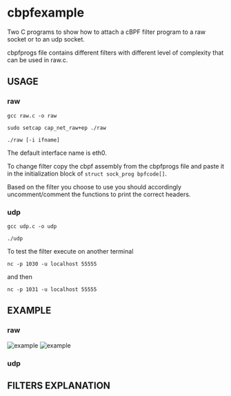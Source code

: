 # cbpfexample

Two C programs to show how to attach a cBPF filter program to a raw socket or to
an udp socket.

cbpfprogs file contains different filters with different level of complexity
that can be used in raw.c.


## USAGE

### raw

```gcc raw.c -o raw ```

```sudo setcap cap_net_raw+ep ./raw ```

```./raw [-i ifname]```

The default interface name is eth0. 

To change filter copy the cbpf assembly from the cbpfprogs file and paste it in the initialization block of ```struct sock_prog bpfcode[]```.

Based on the filter you choose to use you should accordingly uncomment/comment the functions to print the correct headers.

### udp

```gcc udp.c -o udp ```

```./udp ```

To test the filter execute on another terminal 

```nc -p 1030 -u localhost 55555```

and then 

```nc -p 1031 -u localhost 55555```

## EXAMPLE
### raw
![example](https://github.com/midist0xf/cbpfexamples/blob/master/pingheaders.png)
![example](https://github.com/midist0xf/cbpfexamples/blob/master/pinglo.png)
### udp


## FILTERS EXPLANATION
